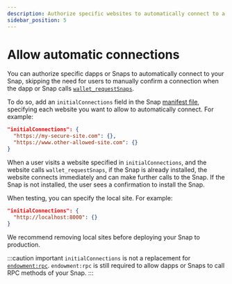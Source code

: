 ```yaml
---
description: Authorize specific websites to automatically connect to a Snap.
sidebar_position: 5
---
```


# Allow automatic connections

You can authorize specific dapps or Snaps to automatically connect to your Snap, skipping the need
for users to manually confirm a connection when the dapp or Snap calls
[`wallet_requestSnaps`](../reference/wallet-api-for-snaps.md#wallet_requestsnaps).

To do so, add an `initialConnections` field in the Snap
[manifest file](../learn/about-snaps/files.md#manifest-file), specifying each website you want to
allow to automatically connect.
For example:

```json title="snap.manifest.json"
"initialConnections": {
  "https://my-secure-site.com": {},
  "https://www.other-allowed-site.com": {}
}
```

When a user visits a website specified in `initialConnections`, and the website calls
`wallet_requestSnaps`, if the Snap is already installed, the website connects immediately and can
make further calls to the Snap.
If the Snap is not installed, the user sees a confirmation to install the Snap.

When testing, you can specify the local site.
For example:

```json title="snap.manifest.json" 
"initialConnections": {
  "http://localhost:8000": {}
}
```

We recommend removing local sites before deploying your Snap to production.

:::caution important
`initialConnections` is not a replacement for [`endowment:rpc`](../reference/permissions.md#endowmentrpc).
`endowment:rpc` is still required to allow dapps or Snaps to call RPC methods of your Snap.
:::
